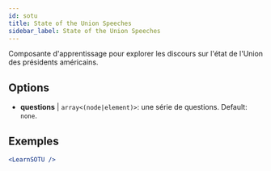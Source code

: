 ```yaml
---
id: sotu
title: State of the Union Speeches
sidebar_label: State of the Union Speeches
---
```


Composante d'apprentissage pour explorer les discours sur l'état de l'Union des présidents américains.

## Options

* __questions__ | `array<(node|element)>`: une série de questions. Default: `none`.


## Exemples

```jsx live
<LearnSOTU />
```

